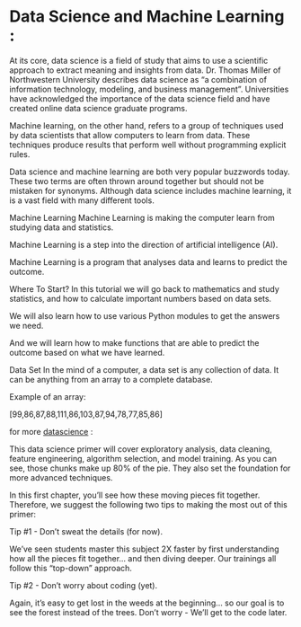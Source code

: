 # Data Science and Machine Learning :

At its core, data science is a field of study that aims to use a scientific approach to extract meaning and insights from data. Dr. Thomas Miller of Northwestern University describes data science as “a combination of information technology, modeling, and business management”. Universities have acknowledged the importance of the data science field and have created online data science graduate programs.

Machine learning, on the other hand, refers to a group of techniques used by data scientists that allow computers to learn from data. These techniques produce results that perform well without programming explicit rules.

Data science and machine learning are both very popular buzzwords today. These two terms are often thrown around together but should not be mistaken for synonyms. Although data science includes machine learning, it is a vast field with many different tools.

Machine Learning
Machine Learning is making the computer learn from studying data and statistics.

Machine Learning is a step into the direction of artificial intelligence (AI).

Machine Learning is a program that analyses data and learns to predict the outcome.

Where To Start?
In this tutorial we will go back to mathematics and study statistics, and how to calculate important numbers based on data sets.

We will also learn how to use various Python modules to get the answers we need.

And we will learn how to make functions that are able to predict the outcome based on what we have learned.

Data Set
In the mind of a computer, a data set is any collection of data. It can be anything from an array to a complete database.

Example of an array:

[99,86,87,88,111,86,103,87,94,78,77,85,86]

for more [datascience](https://elitedatascience.com/primer) :

This data science primer will cover exploratory analysis, data cleaning, feature engineering, algorithm selection, and model training. As you can see, those chunks make up 80% of the pie. They also set the foundation for more advanced techniques.

In this first chapter, you’ll see how these moving pieces fit together. Therefore, we suggest the following two tips to making the most out of this primer:

Tip #1 - Don’t sweat the details (for now).

We’ve seen students master this subject 2X faster by first understanding how all the pieces fit together… and then diving deeper. Our trainings all follow this “top-down” approach.

Tip #2 - Don’t worry about coding (yet).

Again, it’s easy to get lost in the weeds at the beginning… so our goal is to see the forest instead of the trees. Don’t worry - We’ll get to the code later.
